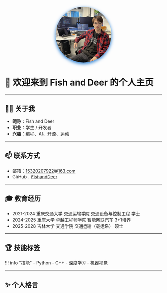<p align="center">
  <img src="images/yjl.jpg" alt="Fish and Deer" width="180" style="border-radius: 50%; box-shadow: 0 4px 12px #1976d2;">
</p>

# 👋 欢迎来到 Fish and Deer 的个人主页

---

## 🧑‍💻 关于我

- **昵称**：Fish and Deer
- **职业**：学生 / 开发者
- **兴趣**：编程、AI、开源、运动

---

## 📫 联系方式

- 邮箱：15320207922@163.com
- GitHub：[FishandDeer](https://github.com/FishandDeer)

---

## 🎓 教育经历

- 2021-2024  重庆交通大学  交通运输学院 交通设备与控制工程  学士
- 2024-2025  重庆大学  卓越工程师学院  智能网联汽车  3+1培养
- 2025-2028  吉林大学  交通学院  交通运输（载运系）  硕士

---

## 🏆 技能标签

!!! info "技能"
    - Python
    - C++
    - 深度学习
    - 机器视觉

---

## ✨ 个人格言
